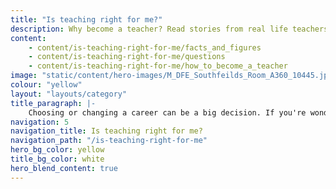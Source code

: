```yaml
---
title: "Is teaching right for me?"
description: Why become a teacher? Read stories from real life teachers to find out what led them to the classroom, and discover if teaching is right for you.
content:
    - content/is-teaching-right-for-me/facts_and_figures
    - content/is-teaching-right-for-me/questions
    - content/is-teaching-right-for-me/how_to_become_a_teacher
image: "static/content/hero-images/M_DFE_Southfeilds_Room_A360_10445.jpg"
colour: "yellow"
layout: "layouts/category"
title_paragraph: |-
    Choosing or changing a career can be a big decision. If you're wondering if teaching is the best path for you, find out what it's really like and where it can lead.
navigation: 5
navigation_title: Is teaching right for me?
navigation_path: "/is-teaching-right-for-me"
hero_bg_color: yellow
title_bg_color: white
hero_blend_content: true
---
```


